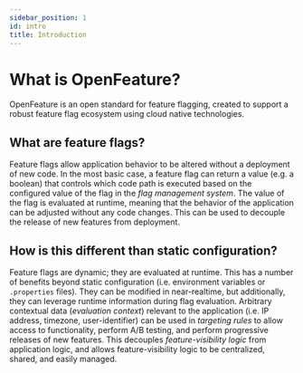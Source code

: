 ```yaml
---
sidebar_position: 1
id: intro
title: Introduction
---
```


# What is OpenFeature?

OpenFeature is an open standard for feature flagging, created to support a robust feature flag ecosystem using cloud native technologies.

## What are feature flags?

Feature flags allow application behavior to be altered without a deployment of new code. In the most basic case, a feature flag can return a value (e.g. a boolean) that controls which code path is executed based on the configured value of the flag in the _flag management system_. The value of the flag is evaluated at runtime, meaning that the behavior of the application can be adjusted without any code changes. This can be used to decouple the release of new features from deployment.

## How is this different than static configuration?

Feature flags are dynamic; they are evaluated at runtime. This has a number of benefits beyond static configuration (i.e. environment variables or `.properties` files). They can be modified in near-realtime, but additionally, they can leverage runtime information during flag evaluation. Arbitrary contextual data (_evaluation context_) relevant to the application (i.e. IP address, timezone, user-identifier) can be used in _targeting rules_ to allow access to functionality, perform A/B testing, and perform progressive releases of new features. This decouples _feature-visibility logic_ from application logic, and allows feature-visibility logic to be centralized, shared, and easily managed.
